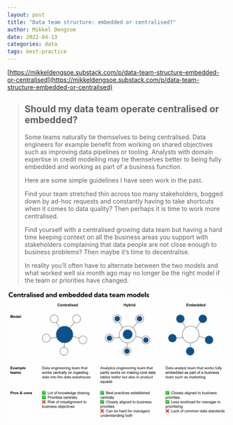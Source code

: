 ```yaml
---
layout: post
title: "Data team structure: embedded or centralised?"
author: Mikkel Dengsoe
date: 2022-04-13
categories: data
tags: best-practice
---
```


[https://mikkeldengsoe.substack.com/p/data-team-structure-embedded-or-centralised](https://mikkeldengsoe.substack.com/p/data-team-structure-embedded-or-centralised)

> ## Should my data team operate centralised or embedded? 
>
> Some teams naturally tie themselves to being centralised. Data engineers for example benefit from working on shared objectives such as improving data pipelines or tooling. Analysts with domain expertise in credit modelling may tie themselves better to being fully embedded and working as part of a business function.
>
> Here are some simple guidelines I have seen work in the past.
>
> Find your team stretched thin across too many stakeholders, bogged down by ad-hoc requests and constantly having to take shortcuts when it comes to data quality? Then perhaps it is time to work more centralised.
> 
> Find yourself with a centralised growing data team but having a hard time keeping context on all the business areas you support with stakeholders complaining that data people are not close enough to business problems? Then maybe it’s time to decentralise. 
>
> In reality you’ll often have to alternate between the two models and what worked well six month ago may no longer be the right model if the team or priorities have changed.

![data team structure](img/data_team_centralised_embedded_1750x1022.webp)



